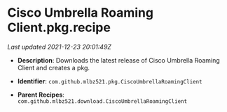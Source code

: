 # Cisco Umbrella Roaming Client.pkg.recipe

_Last updated 2021-12-23 20:01:49Z_

- **Description**: Downloads the latest release of Cisco Umbrella Roaming Client and creates a pkg.

- **Identifier**: `com.github.mlbz521.pkg.CiscoUmbrellaRoamingClient`

- **Parent Recipes**: `com.github.mlbz521.download.CiscoUmbrellaRoamingClient`
